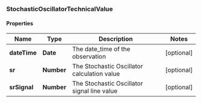 ### StochasticOscillatorTechnicalValue

#### Properties
Name | Type | Description | Notes
------------ | ------------- | ------------- | -------------
**dateTime** | **Date** | The date_time of the observation | [optional] 
**sr** | **Number** | The Stochastic Oscillator calculation value | [optional] 
**srSignal** | **Number** | The Stochastic Oscillator signal line value | [optional] 



